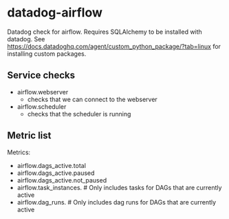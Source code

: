 # datadog-airflow
Datadog check for airflow. Requires SQLAlchemy to be installed with datadog.
See https://docs.datadoghq.com/agent/custom_python_package/?tab=linux for installing custom packages.

## Service checks

- airflow.webserver
  - checks that we can connect to the webserver
- airflow.scheduler
  - checks that the scheduler is running

## Metric list

Metrics:

- airflow.dags_active.total
- airflow.dags_active.paused
- airflow.dags_active.not_paused
- airflow.task_instances.<state>  # Only includes tasks for DAGs that are currently active
- airflow.dag_runs.<state>  # Only includes dag runs for DAGs that are currently active
